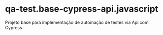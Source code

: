 # qa-test.base-cypress-api.javascript
Projeto base para implementação de automação de testes via Api com Cypress
